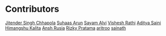 # Contributors

<!-- prettier-ignore-start -->
[Jitender Singh Chhapola](https://github.com/niteshjitender)
[Suhaas Arun](https://github.com/Suhaas10)
[Sayam Alvi](https://github.com/sayamalvi)
[Vishesh Rathi](https://github.com/rathi710)
[Aditya Saini](https://github.com/Aditya-Saini3)
[Himangshu Kalita](https://github.com/HimangsKalita)
[Ansh Rusia](https://github.com/anshrusia200)
[Rizky Pratama](https://github.com/rizkypsr)
[aritroo](https://github.com/aritroo)
[sainath](https://github.com/sainathd07)
<!-- prettier-ignore-end -->
